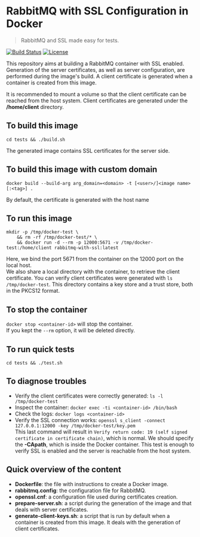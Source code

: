 # RabbitMQ with SSL Configuration in Docker

> RabbitMQ and SSL made easy for tests.

[![Build Status](https://travis-ci.org/roboconf/rabbitmq-with-ssl-in-docker.svg?branch=master)](https://travis-ci.org/roboconf/rabbitmq-with-ssl-in-docker)
[![License](https://img.shields.io/hexpm/l/plug.svg)](http://www.apache.org/licenses/LICENSE-2.0)

This repository aims at building a RabbitMQ container with SSL enabled.  
Generation of the server certificates, as well as server configuration, are performed during
the image's build. A client certificate is generated when a container is created from this image.

It is recommended to mount a volume so that the client certificate can be reached from the
host system. Client certificates are generated under the **/home/client** directory.

## To build this image

```
cd tests && ./build.sh
```

The generated image contains SSL certificates for the server side.

## To build this image with custom domain

```
docker build --build-arg arg_domain=<domain> -t [<user>/]<image name>[:<tag>] .
```

By default, the certificate is generated with the host name

## To run this image

```
mkdir -p /tmp/docker-test \
	&& rm -rf /tmp/docker-test/* \
	&& docker run -d --rm -p 12000:5671 -v /tmp/docker-test:/home/client rabbitmq-with-ssl:latest
```

Here, we bind the port 5671 from the container on the 12000 port on the local host.  
We also share a local directory with the container, to retrieve the client certificate.
You can verify client certificates were generated with `ls /tmp/docker-test`. This directory contains
a key store and a trust store, both in the PKCS12 format.

## To stop the container

`docker stop <container-id>` will stop the container.  
If you kept the `--rm` option, it will be deleted directly.

## To run quick tests

```
cd tests && ./test.sh
```

## To diagnose troubles

- Verify the client certificates were correctly generated: `ls -l /tmp/docker-test`
- Inspect the container: `docker exec -ti <container-id> /bin/bash`
- Check the logs: `docker logs <container-id>`
- Verify the SSL connection works: `openssl s_client -connect 127.0.0.1:12000 -key /tmp/docker-test/key.pem`  
  This last command will result in `Verify return code: 19 (self signed certificate in certificate chain)`, which is normal.
  We should specify the **-CApath**, which is inside the Docker container. This test is enough to verify SSL is enabled and
  the server is reachable from the host system.

## Quick overview of the content

- **Dockerfile**: the file with instructions to create a Docker image.
- **rabbitmq.config**: the configuration file for RabbitMQ.
- **openssl.cnf**: a configuration file used during certificates creation.
- **prepare-server.sh**: a script during the generation of the image and that deals with server certificates.
- **generate-client-keys.sh**: a script that is run by default when a container is created from this image.
  It deals with the generation of client certificates.
